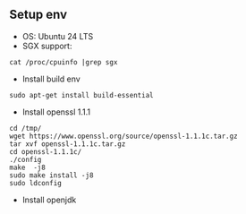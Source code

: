 ## Setup env

- OS: Ubuntu 24 LTS
- SGX support: 
```
cat /proc/cpuinfo |grep sgx
```

- Install build env
```
sudo apt-get install build-essential
```

- Install openssl 1.1.1
```
cd /tmp/
wget https://www.openssl.org/source/openssl-1.1.1c.tar.gz
tar xvf openssl-1.1.1c.tar.gz
cd openssl-1.1.1c/
./config 
make  -j8
sudo make install -j8
sudo ldconfig
```

- Install openjdk 

